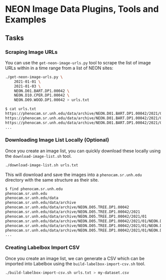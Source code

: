 # NEON Image Data Plugins, Tools and Examples

## Tasks

### Scraping Image URLs

You can use the `get-neon-image-urls.py` tool to scrape the list of image URLs within in a time range from a list of NEON sites:

```bash
./get-neon-image-urls.py \
    2021-01-01 \
    2021-01-03 \
    NEON.D01.BART.DP1.00042 \
    NEON.D10.CPER.DP1.00042 \
    NEON.D09.WOOD.DP1.00042 > urls.txt
```

```bash
$ cat urls.txt
https://phenocam.sr.unh.edu/data/archive/NEON.D01.BART.DP1.00042/2021/01/NEON.D01.BART.DP1.00042_2021_01_01_061505.jpg
https://phenocam.sr.unh.edu/data/archive/NEON.D01.BART.DP1.00042/2021/01/NEON.D01.BART.DP1.00042_2021_01_01_063006.jpg
https://phenocam.sr.unh.edu/data/archive/NEON.D01.BART.DP1.00042/2021/01/NEON.D01.BART.DP1.00042_2021_01_01_064506.jpg
...
```

### Downloading Image List Locally (Optional)

Once you create an image list, you can quickly download these locally using the `download-image-list.sh` tool.

```bash
./download-image-list.sh urls.txt
```

This will download and save the images into a `phenocam.sr.unh.edu` directory with the same structure as their site.

```bash
$ find phenocam.sr.unh.edu
phenocam.sr.unh.edu
phenocam.sr.unh.edu/data
phenocam.sr.unh.edu/data/archive
phenocam.sr.unh.edu/data/archive/NEON.D05.TREE.DP1.00042
phenocam.sr.unh.edu/data/archive/NEON.D05.TREE.DP1.00042/2021
phenocam.sr.unh.edu/data/archive/NEON.D05.TREE.DP1.00042/2021/01
phenocam.sr.unh.edu/data/archive/NEON.D05.TREE.DP1.00042/2021/01/NEON.D05.TREE.DP1.00042_2021_01_07_124505.jpg
phenocam.sr.unh.edu/data/archive/NEON.D05.TREE.DP1.00042/2021/01/NEON.D05.TREE.DP1.00042_2021_01_18_121506.jpg
phenocam.sr.unh.edu/data/archive/NEON.D05.TREE.DP1.00042/2021/01/NEON.D05.TREE.DP1.00042_2021_01_20_123006.jpg
...
```

### Creating Labelbox Import CSV

Once you create an image list, we can generate a CSV which can be imported into Labelbox using the `build-labelbox-import-csv.sh` tool.

```bash
./build-labelbox-import-csv.sh urls.txt > my-dataset.csv
```
